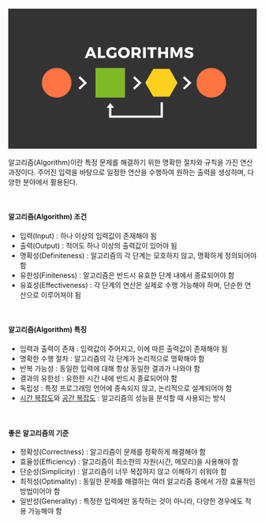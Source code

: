 ![알고리즘 배경 이미지](/assets/images/algorithm/algorithm_thumbnail.png)

알고리즘(Algorithm)이란 특정 문제를 해결하기 위한 명확한 절차와 규칙을 가진 연산 과정이다. 주어진 입력을 바탕으로 일정한 연산을 수행하여 원하는 출력을 생성하며, 다양한 분야에서 활용된다.

<br />

#### 알고리즘(Algorithm) 조건

- 입력(Input) : 하나 이상의 입력값이 존재해야 됨
- 출력(Output) : 적어도 하나 이상의 출력값이 있어야 됨
- 명확성(Definiteness) : 알고리즘의 각 단계는 모호하지 않고, 명확하게 정의되어야 함
- 유한성(Finiteness) : 알고리즘은 반드시 유효한 단계 내에서 종료되어야 함
- 유효성(Effectiveness) : 각 단계의 연산은 실제로 수행 가능해야 하며, 단순한 연산으로 이루어져야 됨

<br />

#### 알고리즘(Algorithm) 특징

- 입력과 출력이 존재 : 입력값이 주어지고, 이에 따른 출력값이 존재해야 됨
- 명확한 수행 절차 : 알고리즘의 각 단계가 논리적으로 명확해야 함
- 반복 가능성 : 동일한 입력에 대해 항상 동일한 결과가 나와야 함
- 결과의 유한성 : 유한한 시간 내에 반드시 종료되어야 함
- 독립성 : 특정 프로그래밍 언어에 종속되지 않고, 논리적으로 설계되어야 함
- [시간 복잡도](/1-overview/시간복잡도/README.md)와 [공간 복잡도](/1-overview/공간복잡도/README.md) : 알고리즘의 성능을 분석할 때 사용되는 방식

<br />

#### 좋은 알고리즘의 기준

- 정확성(Correctness) : 알고리즘이 문제를 정확하게 해결해야 함
- 효율성(Efficiency) : 알고리즘이 최소한의 자원(시간, 메모리)을 사용해야 함
- 단순성(Simplicity) : 알고리즘이 너무 복잡하지 않고 이해하기 쉬워야 함
- 최적성(Optimality) : 동일한 문제를 해결하는 여러 알고리즘 중에서 가장 효율적인 방법이어야 함
- 일반성(Generality) : 특정한 입력에만 동작하는 것이 아니라, 다양한 경우에도 적용 가능해야 함
